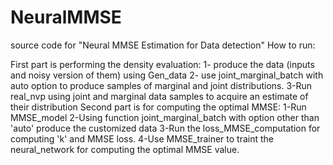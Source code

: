 # NeuralMMSE
 source code for "Neural MMSE Estimation for Data detection"
 How to run:
 
 First part is performing the density evaluation:
 1- produce the data (inputs and noisy version of them) using Gen_data
 2- use joint_marginal_batch with auto option to produce samples of marginal and joint distributions.
 3-Run real_nvp using joint and marginal data samples to acquire an estimate of their distribution
 Second part is for computing the optimal MMSE:
 1-Run MMSE_model
 2-Using function joint_marginal_batch with option other than 'auto' produce the customized data
 3-Run the loss_MMSE_computation for computing 'k' and MMSE loss.
 4-Use MMSE_trainer to traint the neural_network for computing the optimal MMSE value.
